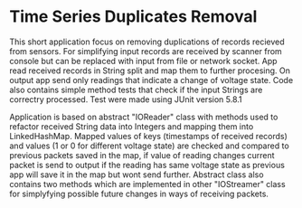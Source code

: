 # Time Series Duplicates Removal

This short application focus on removing duplications of records recieved from sensors. For simplifying input records are received by scanner from console but
can be replaced with input from file or network socket. App read received records in String split and map them to further procesing.
On output app send only readings that indicate a change of voltage state. 
Code also contains simple method tests that check if the input Strings are correctry processed. Test were made using JUnit version 5.8.1

Application is based on abstract "IOReader" class with methods used to refactor received String data into Integers and mapping them into LinkedHashMap.
Mapped values of keys (timestamps of received records) and values (1 or 0 for different voltage state) are checked and compared to previous packets saved in the map,
if value of reading changes current packet is send to output if the reading has same voltage state as previous app will save it in the map but wont send further.
Abstract class also contains two methods which are implemented in other "IOStreamer" class for simplyfying possible future changes in ways of receiving packets.

